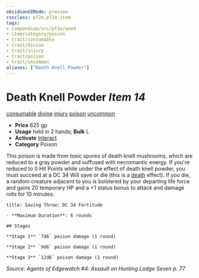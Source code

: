 ```yaml
---
obsidianUIMode: preview
cssclass: pf2e,pf2e-item
tags:
- compendium/src/pf2e/aoe4
- item/category/poison
- trait/consumable
- trait/divine
- trait/injury
- trait/poison
- trait/uncommon
aliases: ["Death Knell Powder"]
---
```

# Death Knell Powder *Item 14*  
[consumable](/rules/traits/consumable.md)  [divine](/rules/traits/divine.md)  [injury](/rules/traits/injury.md)  [poison](/rules/traits/poison.md)  [uncommon](/rules/traits/uncommon.md)  

- **Price** 625 gp
- **Usage** held in 2 hands; **Bulk** L
- **Activate** [Interact](/rules/actions/interact.md)
- **Category** Poison

This poison is made from toxic spores of death knell mushrooms, which are reduced to a gray powder and suffused with necromantic energy. If you're reduced to 0 Hit Points while under the effect of death knell powder, you must succeed at a DC 34 Will save or die (this is a [death](/rules/traits/death.md) effect). If you die, a random creature adjacent to you is bolstered by your departing life force and gains 20 temporary HP and a +1 status bonus to attack and damage rolls for 10 minutes.

```ad-inline-affliction
title: Saving Throw: DC 34 Fortitude

- **Maximum Duration**: 6 rounds

## Stages

**Stage 1** `7d6` poison damage (1 round)

**Stage 2** `9d6` poison damage (1 round)

**Stage 3** `12d6` poison damage (1 round)
```

*Source: Agents of Edgewatch #4: Assault on Hunting Lodge Seven p. 77*